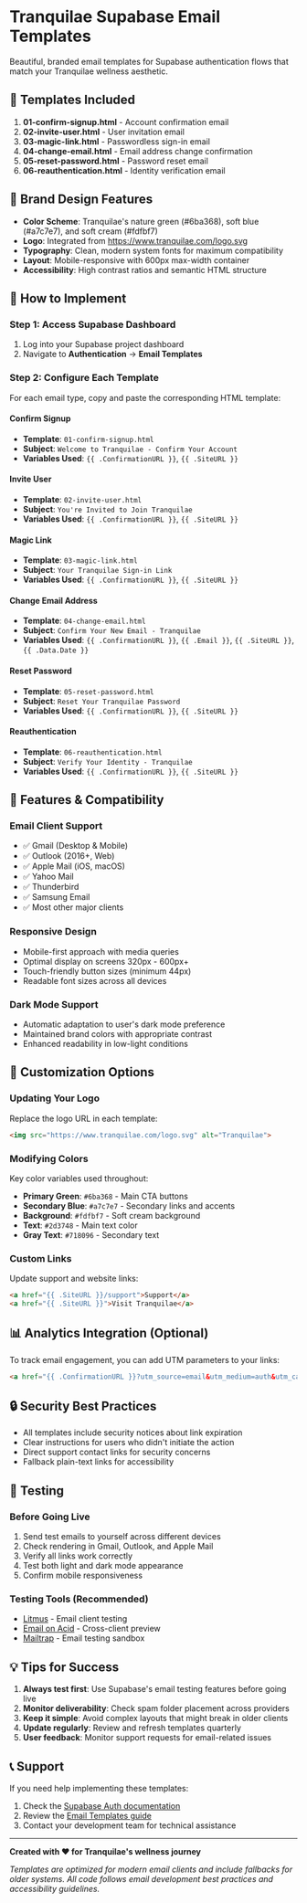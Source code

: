 # Tranquilae Supabase Email Templates

Beautiful, branded email templates for Supabase authentication flows that match your Tranquilae wellness aesthetic.

## 📧 Templates Included

1. **01-confirm-signup.html** - Account confirmation email
2. **02-invite-user.html** - User invitation email
3. **03-magic-link.html** - Passwordless sign-in email
4. **04-change-email.html** - Email address change confirmation
5. **05-reset-password.html** - Password reset email
6. **06-reauthentication.html** - Identity verification email

## 🎨 Brand Design Features

- **Color Scheme**: Tranquilae's nature green (#6ba368), soft blue (#a7c7e7), and soft cream (#fdfbf7)
- **Logo**: Integrated from https://www.tranquilae.com/logo.svg
- **Typography**: Clean, modern system fonts for maximum compatibility
- **Layout**: Mobile-responsive with 600px max-width container
- **Accessibility**: High contrast ratios and semantic HTML structure

## 🚀 How to Implement

### Step 1: Access Supabase Dashboard
1. Log into your Supabase project dashboard
2. Navigate to **Authentication** → **Email Templates**

### Step 2: Configure Each Template
For each email type, copy and paste the corresponding HTML template:

#### Confirm Signup
- **Template**: `01-confirm-signup.html`
- **Subject**: `Welcome to Tranquilae - Confirm Your Account`
- **Variables Used**: `{{ .ConfirmationURL }}`, `{{ .SiteURL }}`

#### Invite User
- **Template**: `02-invite-user.html`
- **Subject**: `You're Invited to Join Tranquilae`
- **Variables Used**: `{{ .ConfirmationURL }}`, `{{ .SiteURL }}`

#### Magic Link
- **Template**: `03-magic-link.html`
- **Subject**: `Your Tranquilae Sign-in Link`
- **Variables Used**: `{{ .ConfirmationURL }}`, `{{ .SiteURL }}`

#### Change Email Address
- **Template**: `04-change-email.html`
- **Subject**: `Confirm Your New Email - Tranquilae`
- **Variables Used**: `{{ .ConfirmationURL }}`, `{{ .Email }}`, `{{ .SiteURL }}`, `{{ .Data.Date }}`

#### Reset Password
- **Template**: `05-reset-password.html`
- **Subject**: `Reset Your Tranquilae Password`
- **Variables Used**: `{{ .ConfirmationURL }}`, `{{ .SiteURL }}`

#### Reauthentication
- **Template**: `06-reauthentication.html`
- **Subject**: `Verify Your Identity - Tranquilae`
- **Variables Used**: `{{ .ConfirmationURL }}`, `{{ .SiteURL }}`

## 📱 Features & Compatibility

### Email Client Support
- ✅ Gmail (Desktop & Mobile)
- ✅ Outlook (2016+, Web)
- ✅ Apple Mail (iOS, macOS)
- ✅ Yahoo Mail
- ✅ Thunderbird
- ✅ Samsung Email
- ✅ Most other major clients

### Responsive Design
- Mobile-first approach with media queries
- Optimal display on screens 320px - 600px+
- Touch-friendly button sizes (minimum 44px)
- Readable font sizes across all devices

### Dark Mode Support
- Automatic adaptation to user's dark mode preference
- Maintained brand colors with appropriate contrast
- Enhanced readability in low-light conditions

## 🔧 Customization Options

### Updating Your Logo
Replace the logo URL in each template:
```html
<img src="https://www.tranquilae.com/logo.svg" alt="Tranquilae">
```

### Modifying Colors
Key color variables used throughout:
- **Primary Green**: `#6ba368` - Main CTA buttons
- **Secondary Blue**: `#a7c7e7` - Secondary links and accents
- **Background**: `#fdfbf7` - Soft cream background
- **Text**: `#2d3748` - Main text color
- **Gray Text**: `#718096` - Secondary text

### Custom Links
Update support and website links:
```html
<a href="{{ .SiteURL }}/support">Support</a>
<a href="{{ .SiteURL }}">Visit Tranquilae</a>
```

## 📊 Analytics Integration (Optional)

To track email engagement, you can add UTM parameters to your links:

```html
<a href="{{ .ConfirmationURL }}?utm_source=email&utm_medium=auth&utm_campaign=signup">
```

## 🔒 Security Best Practices

- All templates include security notices about link expiration
- Clear instructions for users who didn't initiate the action
- Direct support contact links for security concerns
- Fallback plain-text links for accessibility

## 🧪 Testing

### Before Going Live
1. Send test emails to yourself across different devices
2. Check rendering in Gmail, Outlook, and Apple Mail
3. Verify all links work correctly
4. Test both light and dark mode appearance
5. Confirm mobile responsiveness

### Testing Tools (Recommended)
- [Litmus](https://litmus.com/) - Email client testing
- [Email on Acid](https://www.emailonacid.com/) - Cross-client preview
- [Mailtrap](https://mailtrap.io/) - Email testing sandbox

## 💡 Tips for Success

1. **Always test first**: Use Supabase's email testing features before going live
2. **Monitor deliverability**: Check spam folder placement across providers
3. **Keep it simple**: Avoid complex layouts that might break in older clients
4. **Update regularly**: Review and refresh templates quarterly
5. **User feedback**: Monitor support requests for email-related issues

## 📞 Support

If you need help implementing these templates:
1. Check the [Supabase Auth documentation](https://supabase.com/docs/guides/auth)
2. Review the [Email Templates guide](https://supabase.com/docs/guides/auth/auth-email-templates)
3. Contact your development team for technical assistance

---

**Created with ❤️ for Tranquilae's wellness journey**

*Templates are optimized for modern email clients and include fallbacks for older systems. All code follows email development best practices and accessibility guidelines.*

